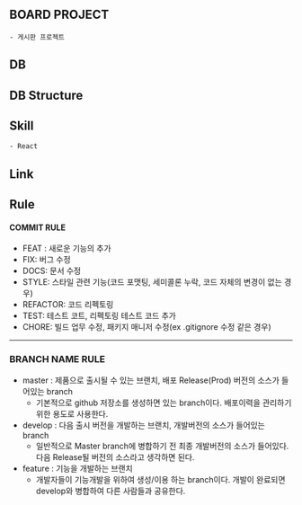 ## BOARD PROJECT
    - 게시판 프로젝트
## DB

## DB Structure

## Skill
    - React
## Link

## Rule

#### COMMIT RULE

-   FEAT : 새로운 기능의 추가
-   FIX: 버그 수정
-   DOCS: 문서 수정
-   STYLE: 스타일 관련 기능(코드 포맷팅, 세미콜론 누락, 코드 자체의 변경이 없는 경우)
-   REFACTOR: 코드 리펙토링
-   TEST: 테스트 코트, 리펙토링 테스트 코드 추가
-   CHORE: 빌드 업무 수정, 패키지 매니저 수정(ex .gitignore 수정 같은 경우)

---

### BRANCH NAME RULE

-   master : 제품으로 출시될 수 있는 브랜치, 배포 Release(Prod) 버전의 소스가 들어있는 branch
    -   기본적으로 github 저장소를 생성하면 있는 branch이다. 배포이력을 관리하기 위한 용도로 사용한다.
-   develop : 다음 출시 버전을 개발하는 브랜치, 개발버전의 소스가 들어있는 branch
    -   일반적으로 Master branch에 병합하기 전 최종 개발버전의 소스가 들어있다. 다음 Release될 버전의 소스라고 생각하면 된다.
-   feature : 기능을 개발하는 브랜치
    -   개발자들이 기능개발을 위하여 생성/이용 하는 branch이다. 개발이 완료되면 develop와 병합하여 다른 사람들과 공유한다.
